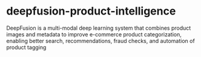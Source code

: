 # deepfusion-product-intelligence
DeepFusion is a multi-modal deep learning system that combines product images and metadata to improve e-commerce product categorization, enabling better search, recommendations, fraud checks, and automation of product tagging
